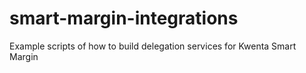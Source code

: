# smart-margin-integrations
Example scripts of how to build delegation services for Kwenta Smart Margin

